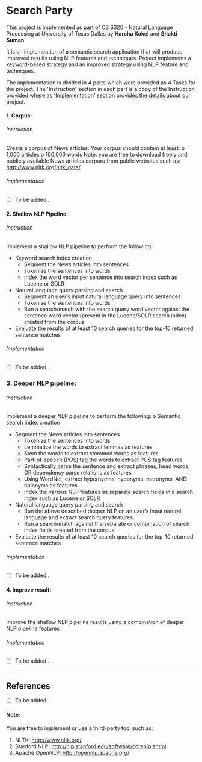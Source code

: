 # Search Party

This project is implemented as part of CS 6320 - Natural Language Processing at University of Texas Dallas by **Harsha Kokel** and **Shakti Suman**.

It is an implemention of a semantic search application that will produce improved results using NLP features and techniques. Project implements a keyword-based strategy and an improved strategy using NLP feature and techniques. 

The implementation is divided in 4 parts which were provided as 4 Tasks for the project. The 'Instruction' section in each part is a copy of the Instruction provided where as 'Implementation' section provides the details about our project.

#### 1. Corpus: 

###### Instruction  
Create a corpus of News articles. Your corpus should contain at least: o 1,000 articles
o 100,000 words
Note: you are free to download freely and publicly available News articles corpora from
public websites such as: http://www.nltk.org/nltk_data/

###### Implementation  

- [ ] To be added..

#### 2. Shallow NLP Pipeline:

###### Instruction  
Implement a shallow NLP pipeline to perform the following:  
- Keyword search index creation  
  *  Segment the News articles into sentences  
  *  Tokenize the sentences into words  
  *  Index the word vector per sentence into search index such as Lucene or SOLR  
- Natural language query parsing and search  
  *  Segment an user’s input natural language query into sentences  
  *  Tokenize the sentences into words  
  *  Run a search/match with the search query word vector against the sentence word vector (present in the Lucene/SOLR search index) created from the corpus  
- Evaluate the results of at least 10 search queries for the top-10 returned sentence matches

###### Implementation 

- [ ] To be added..

### 3. Deeper NLP pipeline:  

###### Instruction  
Implement a deeper NLP pipeline to perform the following: o Semantic search index creation
- Segment the News articles into sentences
  * Tokenize the sentences into words
  * Lemmatize the words to extract lemmas as features
  * Stem the words to extract stemmed words as features
  * Part-of-speech (POS) tag the words to extract POS tag features
  * Syntactically parse the sentence and extract phrases, head words, OR dependency parse relations as features
  * Using WordNet, extract hypernymns, hyponyms, meronyms, AND holonyms as features
  * Index the various NLP features as separate search fields in a search index such as Lucene or SOLR
- Natural language query parsing and search
  * Run the above described deeper NLP on an user’s input natural language and extract search query features
  * Run a search/match against the separate or combination of search index fields created from the corpus
- Evaluate the results of at least 10 search queries for the top-10 returned sentence matches


###### Implementation  

- [ ] To be added..

#### 4. Improve result: 

###### Instruction  
Improve the shallow NLP pipeline results using a combination of deeper NLP pipeline features

###### Implementation  

- [ ] To be added..
  

---
## References

- [ ] To be added..

#### Note: 
You are free to implement or use a third-party tool such as:
1. NLTK: http://www.nltk.org/
2. Stanford NLP: http://nlp.stanford.edu/software/corenlp.shtml
3. Apache OpenNLP: http://opennlp.apache.org/
